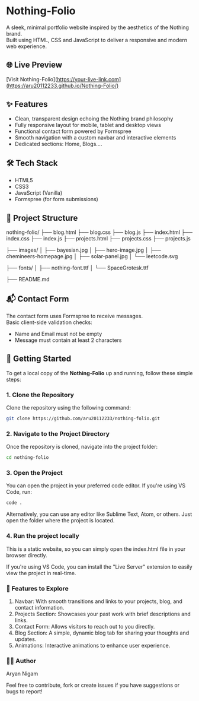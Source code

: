 # Nothing-Folio

A sleek, minimal portfolio website inspired by the aesthetics of the Nothing brand.  
Built using HTML, CSS and JavaScript to deliver a responsive and modern web experience.

## 🌐 Live Preview

[Visit Nothing-Folio](https://your-live-link.com](https://aru20112233.github.io/Nothing-Folio/)

## ✨ Features

- Clean, transparent design echoing the Nothing brand philosophy  
- Fully responsive layout for mobile, tablet and desktop views  
- Functional contact form powered by Formspree  
- Smooth navigation with a custom navbar and interactive elements  
- Dedicated sections: Home, Blogs....

## 🛠 Tech Stack

- HTML5  
- CSS3
- JavaScript (Vanilla)  
- Formspree (for form submissions)

## 📁 Project Structure

nothing-folio/
├── blog.html
├── blog.css
├── blog.js
├── index.html
├── index.css
├── index.js
├── projects.html
├── projects.css
├── projects.js

├── images/
│   ├── bayesian.jpg
│   ├── hero-image.jpg
│   ├── chemineers-homepage.jpg
│   ├── solar-panel.jpg
│   └── leetcode.svg

├── fonts/
│   ├── nothing-font.ttf
│   └── SpaceGrotesk.ttf

├── README.md


## 📬 Contact Form

The contact form uses Formspree to receive messages.  
Basic client-side validation checks:
- Name and Email must not be empty  
- Message must contain at least 2 characters

## 🚀 Getting Started

To get a local copy of the **Nothing-Folio** up and running, follow these simple steps:

### 1. Clone the Repository

Clone the repository using the following command:

```bash
git clone https://github.com/aru20112233/nothing-folio.git
```

### 2. Navigate to the Project Directory

Once the repository is cloned, navigate into the project folder:

```bash
cd nothing-folio
```

### 3. Open the Project

You can open the project in your preferred code editor. If you're using VS Code, run:

```bash
code .
```
Alternatively, you can use any editor like Sublime Text, Atom, or others. Just open the folder where the project is located.

### 4. Run the project locally

This is a static website, so you can simply open the index.html file in your browser directly.

If you're using VS Code, you can install the "Live Server" extension to easily view the project in real-time.

### 🎯 Features to Explore

1) Navbar: With smooth transitions and links to your projects, blog, and contact information.
2) Projects Section: Showcases your past work with brief descriptions and links.
3) Contact Form: Allows visitors to reach out to you directly.
4) Blog Section: A simple, dynamic blog tab for sharing your thoughts and updates.
5) Animations: Interactive animations to enhance user experience.

### 👨‍💻 Author
Aryan Nigam

Feel free to contribute, fork or create issues if you have suggestions or bugs to report!
